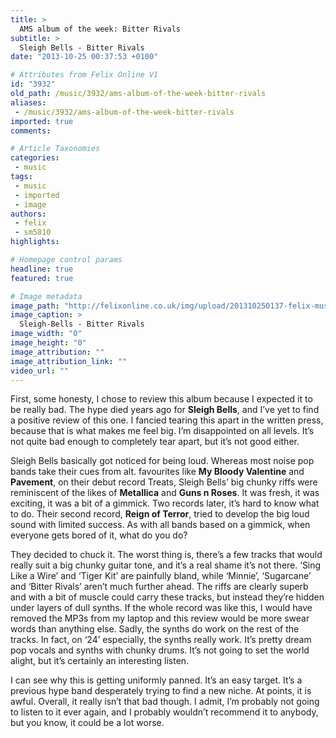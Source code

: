 ```yaml
---
title: >
  AMS album of the week: Bitter Rivals
subtitle: >
  Sleigh Bells - Bitter Rivals
date: "2013-10-25 00:37:53 +0100"

# Attributes from Felix Online V1
id: "3932"
old_path: /music/3932/ams-album-of-the-week-bitter-rivals
aliases:
 - /music/3932/ams-album-of-the-week-bitter-rivals
imported: true
comments:

# Article Taxonomies
categories:
 - music
tags:
 - music
 - imported
 - image
authors:
 - felix
 - sm5810
highlights:

# Homepage control params
headline: true
featured: true

# Image metadata
image_path: "http://felixonline.co.uk/img/upload/201310250137-felix-mus_sleigh-bells.jpg"
image_caption: >
  Sleigh-Bells - Bitter Rivals
image_width: "0"
image_height: "0"
image_attribution: ""
image_attribution_link: ""
video_url: ""
---
```


First, some honesty, I chose to review this album because I expected it to be really bad. The hype died years ago for __Sleigh Bells__, and I’ve yet to find a positive review of this one. I fancied tearing this apart in the written press, because that is what makes me feel big. I’m disappointed on all levels. It’s not quite bad enough to completely tear apart, but it’s not good either.

Sleigh Bells basically got noticed for being loud. Whereas most noise pop bands take their cues from alt. favourites like __My Bloody Valentine__ and __Pavement__, on their debut record Treats, Sleigh Bells’ big chunky riffs were reminiscent of the likes of __Metallica__ and __Guns n Roses__. It was fresh, it was exciting, it was a bit of a gimmick. Two records later, it’s hard to know what to do. Their second record, __Reign of Terror__, tried to develop the big loud sound with limited success. As with all bands based on a gimmick, when everyone gets bored of it, what do you do?

They decided to chuck it. The worst thing is, there’s a few tracks that would really suit a big chunky guitar tone, and it’s a real shame it’s not there. ‘Sing Like a Wire’ and ‘Tiger Kit’ are painfully bland, while ‘Minnie’, ‘Sugarcane’ and ‘Bitter Rivals’ aren’t much further ahead. The riffs are clearly superb and with a bit of muscle could carry these tracks, but instead they’re hidden under layers of dull synths. If the whole record was like this, I would have removed the MP3s from my laptop and this review would be more swear words than anything else. Sadly, the synths do work on the rest of the tracks. In fact, on ‘24’ especially, the synths really work. It’s pretty dream pop vocals and synths with chunky drums. It’s not going to set the world alight, but it’s certainly an interesting listen.

I can see why this is getting uniformly panned. It’s an easy target. It’s a previous hype band desperately trying to find a new niche. At points, it is awful. Overall, it really isn’t that bad though. I admit, I’m probably not going to listen to it ever again, and I probably wouldn’t recommend it to anybody, but you know, it could be a lot worse.
